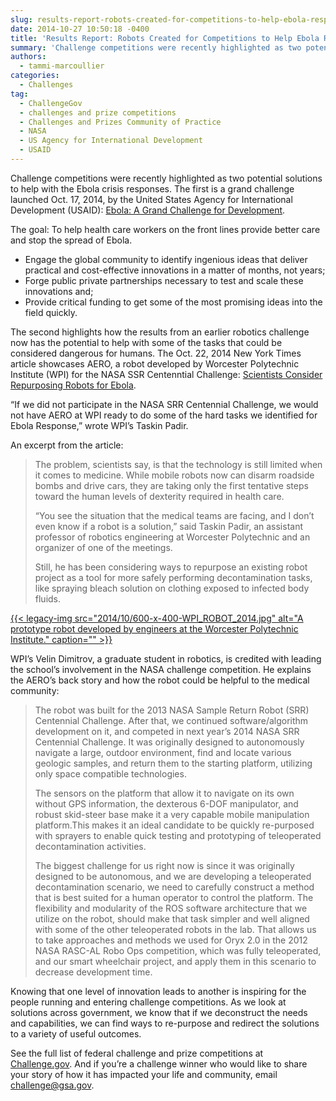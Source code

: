 ```yaml
---
slug: results-report-robots-created-for-competitions-to-help-ebola-response
date: 2014-10-27 10:50:18 -0400
title: 'Results Report: Robots Created for Competitions to Help Ebola Response'
summary: 'Challenge competitions were recently highlighted as two potential solutions to help with the Ebola crisis responses. The first is a grand challenge launched Oct. 17, 2014, by the United States Agency for International Development (USAID): Ebola: A Grand Challenge for Development. The goal: To help health care workers on the front lines provide better care and stop'
authors:
  - tammi-marcoullier
categories:
  - Challenges
tag:
  - ChallengeGov
  - challenges and prize competitions
  - Challenges and Prizes Community of Practice
  - NASA
  - US Agency for International Development
  - USAID
---
```


Challenge competitions were recently highlighted as two potential solutions to help with the Ebola crisis responses. The first is a grand challenge launched Oct. 17, 2014, by the United States Agency for International Development (USAID): [Ebola: A Grand Challenge for Development](http://www.usaid.gov/grandchallenges/ebola).

The goal: To help health care workers on the front lines provide better care and stop the spread of Ebola.

  * Engage the global community to identify ingenious ideas that deliver practical and cost-effective innovations in a matter of months, not years;
  * Forge public private partnerships necessary to test and scale these innovations and;
  * Provide critical funding to get some of the most promising ideas into the field quickly.

The second highlights how the results from an earlier robotics challenge now has the potential to help with some of the tasks that could be considered dangerous for humans. The Oct. 22, 2014 New York Times article showcases AERO, a robot developed by Worcester Polytechnic Institute (WPI) for the NASA SSR Centenntial Challenge: [Scientists Consider Repurposing Robots for Ebola](http://www.nytimes.com/2014/10/23/science/scientists-consider-repurposing-robots-for-ebola.html?_r=0).

&#8220;If we did not participate in the NASA SRR Centennial Challenge, we would not have AERO at WPI ready to do some of the hard tasks we identified for Ebola Response,&#8221; wrote WPI&#8217;s Taskin Padir.

An excerpt from the article:

> The problem, scientists say, is that the technology is still limited when it comes to medicine. While mobile robots now can disarm roadside bombs and drive cars, they are taking only the first tentative steps toward the human levels of dexterity required in health care.
> 
> &#8220;You see the situation that the medical teams are facing, and I don’t even know if a robot is a solution,&#8221; said Taskin Padir, an assistant professor of robotics engineering at Worcester Polytechnic and an organizer of one of the meetings.
> 
> Still, he has been considering ways to repurpose an existing robot project as a tool for more safely performing decontamination tasks, like spraying bleach solution on clothing exposed to infected body fluids.

[{{< legacy-img src="2014/10/600-x-400-WPI\_ROBOT\_2014.jpg" alt="A prototype robot developed by engineers at the Worcester Polytechnic Institute." caption="" >}}](https://s3.amazonaws.com/digitalgov/_legacy-img/2014/10/600-x-400-WPI_ROBOT_2014.jpg) 

 

WPI&#8217;s Velin Dimitrov, a graduate student in robotics, is credited with leading the school&#8217;s involvement in the NASA challenge competition. He explains the AERO&#8217;s back story and how the robot could be helpful to the medical community:

> The robot was built for the 2013 NASA Sample Return Robot (SRR) Centennial Challenge. After that, we continued software/algorithm development on it, and competed in next year’s 2014 NASA SRR Centennial Challenge. It was originally designed to autonomously navigate a large, outdoor environment, find and locate various geologic samples, and return them to the starting platform, utilizing only space compatible technologies.
> 
> The sensors on the platform that allow it to navigate on its own without GPS information, the dexterous 6-DOF manipulator, and robust skid-steer base make it a very capable mobile manipulation platform.This makes it an ideal candidate to be quickly re-purposed with sprayers to enable quick testing and prototyping of teleoperated decontamination activities.
> 
> The biggest challenge for us right now is since it was originally designed to be autonomous, and we are developing a teleoperated decontamination scenario, we need to carefully construct a method that is best suited for a human operator to control the platform. The flexibility and modularity of the ROS software architecture that we utilize on the robot, should make that task simpler and well aligned with some of the other teleoperated robots in the lab. That allows us to take approaches and methods we used for Oryx 2.0 in the 2012 NASA RASC-AL Robo Ops competition, which was fully teleoperated, and our smart wheelchair project, and apply them in this scenario to decrease development time.

Knowing that one level of innovation leads to another is inspiring for the people running and entering challenge competitions. As we look at solutions across government, we know that if we deconstruct the needs and capabilities, we can find ways to re-purpose and redirect the solutions to a variety of useful outcomes.

See the full list of federal challenge and prize competitions at [Challenge.gov](https://www.challenge.gov/list/). And if you&#8217;re a challenge winner who would like to share your story of how it has impacted your life and community, email <challenge@gsa.gov>.